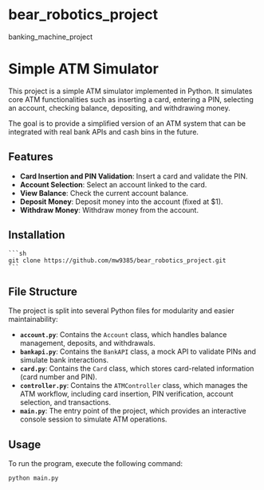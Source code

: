 # bear_robotics_project
banking_machine_project

# Simple ATM Simulator

This project is a simple ATM simulator implemented in Python. It simulates core ATM functionalities such as inserting a card, entering a PIN, selecting an account, checking balance, depositing, and withdrawing money.

The goal is to provide a simplified version of an ATM system that can be integrated with real bank APIs and cash bins in the future.

## Features
- **Card Insertion and PIN Validation**: Insert a card and validate the PIN.
- **Account Selection**: Select an account linked to the card.
- **View Balance**: Check the current account balance.
- **Deposit Money**: Deposit money into the account (fixed at $1).
- **Withdraw Money**: Withdraw money from the account.

## Installation

    ```sh
    git clone https://github.com/mw9385/bear_robotics_project.git
    ```

## File Structure

The project is split into several Python files for modularity and easier maintainability:

- **`account.py`**: Contains the `Account` class, which handles balance management, deposits, and withdrawals.
- **`bankapi.py`**: Contains the `BankAPI` class, a mock API to validate PINs and simulate bank interactions.
- **`card.py`**: Contains the `Card` class, which stores card-related information (card number and PIN).
- **`controller.py`**: Contains the `ATMController` class, which manages the ATM workflow, including card insertion, PIN verification, account selection, and transactions.
- **`main.py`**: The entry point of the project, which provides an interactive console session to simulate ATM operations.

## Usage

To run the program, execute the following command:

```sh
python main.py
